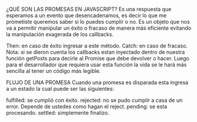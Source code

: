 ¿QUÉ SON LAS PROMESAS EN JAVASCRIPT?
Es una respuesta que esperamos a un evento que desencadenamos, es decir lo que me prometiste queremos saber si lo puedes cumplir o no. Es un objeto que nos va a permitir manipular un éxito o fracaso de manera más eficiente evitando la manipulación exagerada de los callbacks.

Then: en caso de éxito ingresar a este método.
Catch: en caso de fracaso.
Nota: si se dieron cuenta los callbacks estan inyectado dentro de nuestra función getPosts para decirle al Promise que debe devolver o hacer. Luego para el desarrollador que requiera usar esta función la vida se le hará más sencilla al tener un código más legible.

FLUJO DE UNA PROMESA
Cuando una promesa es disparada esta ingresa a un estado la cual puede ser las siguientes:

fulfilled: se cumplió con éxito.
rejected: no se pudo cumplir a casa de un error. Depende de ustedes como hagan el reject.
pending: se esta procesando.
settled: simplemente finalizo.
